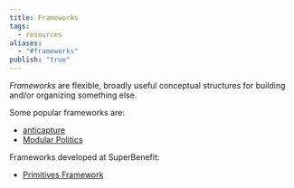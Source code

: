 ```yaml
---
title: Frameworks
tags:
  - resources
aliases:
  - "#frameworks"
publish: "true"
---
```


*Frameworks* are flexible, broadly useful conceptual structures for building and/or organizing something else.

Some popular frameworks are: 

- [anticapture](../library/Anticapture.md#)
- [Modular Politics](../library/Modular%2520Politics.md#)

Frameworks developed at SuperBenefit:

- [Primitives Framework](./primitives.md#)
